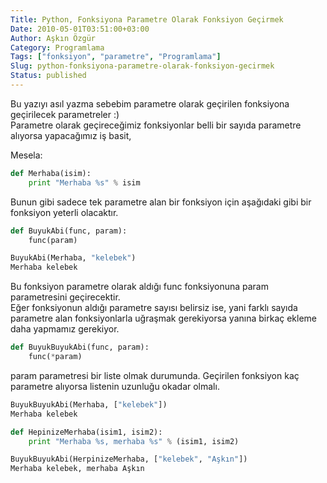 ```yaml
---
Title: Python, Fonksiyona Parametre Olarak Fonksiyon Geçirmek
Date: 2010-05-01T03:51:00+03:00
Author: Aşkın Özgür
Category: Programlama
Tags: ["fonksiyon", "parametre", "Programlama"]
Slug: python-fonksiyona-parametre-olarak-fonksiyon-gecirmek
Status: published
---
```


Bu yazıyı asıl yazma sebebim parametre olarak geçirilen fonksiyona geçirilecek parametreler :)  
Parametre olarak geçireceğimiz fonksiyonlar belli bir sayıda parametre alıyorsa yapacağımız iş basit,

Mesela:

```python
def Merhaba(isim):
    print "Merhaba %s" % isim
```

Bunun gibi sadece tek parametre alan bir fonksiyon için aşağıdaki gibi bir fonksiyon yeterli olacaktır.

```python
def BuyukAbi(func, param):
    func(param)
```

```python
BuyukAbi(Merhaba, "kelebek")
Merhaba kelebek
```

Bu fonksiyon parametre olarak aldığı func fonksiyonuna param parametresini geçirecektir.  
Eğer fonksiyonun aldığı parametre sayısı belirsiz ise, yani farklı sayıda parametre alan fonksiyonlarla uğraşmak gerekiyorsa yanına birkaç ekleme daha yapmamız gerekiyor.

```python
def BuyukBuyukAbi(func, param):
    func(*param)
```

param parametresi bir liste olmak durumunda. Geçirilen fonksiyon kaç parametre alıyorsa listenin uzunluğu okadar olmalı.

```python
BuyukBuyukAbi(Merhaba, ["kelebek"])
Merhaba kelebek
```

```python
def HepinizeMerhaba(isim1, isim2):
    print "Merhaba %s, merhaba %s" % (isim1, isim2)
```

```python
BuyukBuyukAbi(HerpinizeMerhaba, ["kelebek", "Aşkın"])
Merhaba kelebek, merhaba Aşkın
```
<!--more-->
